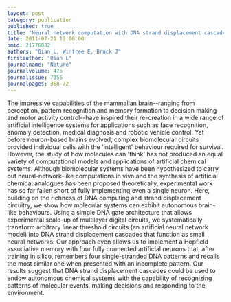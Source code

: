 ```yaml
---
layout: post
category: publication
published: true
title: "Neural network computation with DNA strand displacement cascades."
date: 2011-07-21 12:00:00
pmid: 21776082
authors: "Qian L, Winfree E, Bruck J"
firstauthor: "Qian L"
journalname: "Nature"
journalvolume: 475
journalissue: 7356
journalpages: 368-72
---
```


The impressive capabilities of the mammalian brain--ranging from perception, pattern recognition and memory formation to decision making and motor activity control--have inspired their re-creation in a wide range of artificial intelligence systems for applications such as face recognition, anomaly detection, medical diagnosis and robotic vehicle control. Yet before neuron-based brains evolved, complex biomolecular circuits provided individual cells with the 'intelligent' behaviour required for survival. However, the study of how molecules can 'think' has not produced an equal variety of computational models and applications of artificial chemical systems. Although biomolecular systems have been hypothesized to carry out neural-network-like computations in vivo and the synthesis of artificial chemical analogues has been proposed theoretically, experimental work has so far fallen short of fully implementing even a single neuron. Here, building on the richness of DNA computing and strand displacement circuitry, we show how molecular systems can exhibit autonomous brain-like behaviours. Using a simple DNA gate architecture that allows experimental scale-up of multilayer digital circuits, we systematically transform arbitrary linear threshold circuits (an artificial neural network model) into DNA strand displacement cascades that function as small neural networks. Our approach even allows us to implement a Hopfield associative memory with four fully connected artificial neurons that, after training in silico, remembers four single-stranded DNA patterns and recalls the most similar one when presented with an incomplete pattern. Our results suggest that DNA strand displacement cascades could be used to endow autonomous chemical systems with the capability of recognizing patterns of molecular events, making decisions and responding to the environment.

